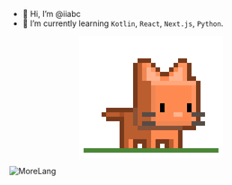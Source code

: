 - 👋 Hi, I’m @iiabc
- 🌱 I’m currently learning `Kotlin`, `React`, `Next.js`, `Python`.

<p align="center"><img align="center" src="/assets/pet_icon.gif"></p>

![MoreLang](https://github-readme-stats.vercel.app/api/top-langs/?username=iiabc&layout=pie)
